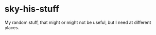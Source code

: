 # sky-his-stuff
My random stuff, that might or might not be useful, but I need at different places.
